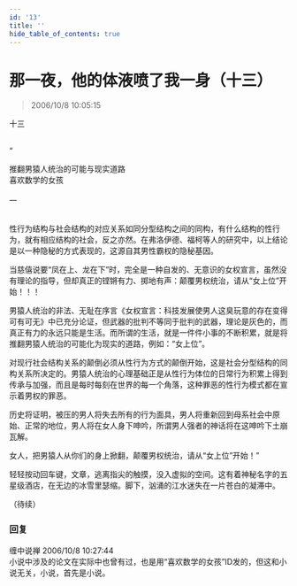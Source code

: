 ```yaml
---
id: '13'
title: ''
hide_table_of_contents: true
---
```


# 那一夜，他的体液喷了我一身（十三）

> 2006/10/8 10:05:15

<div style={{textAlign: 'center'}}>
十三
</div><br/>
 
“
<div style={{fontSize: 'x-large', fontWeight: '500'}}>
推翻男猿人统治的可能与现实道路
</div>
<div style={{fontSize: 'large', fontWeight: '500'}}>
喜欢数学的女孩
</div>
 
<br/>
一
<br/><br/>

性行为结构与社会结构的对应关系如同分型结构之间的同构，有什么结构的性行为，就有相应结构的社会，反之亦然。在弗洛伊德、福柯等人的研究中，以上结论是以一种隐秘的方式表现的，这源自其男性霸权的隐秘基因。

当慈僖说要“凤在上、龙在下”时，完全是一种自发的、无意识的女权宣言，虽然没有理论的指导，但却真正的铿锵有力、掷地有声：颠覆男权统治，请从“女上位”开始！！！

男猿人统治的非法、无耻在序言《女权宣言：科技发展使男人这臭玩意的存在变得可有可无》中已充分论证，但武器的批判不等同于批判的武器，理论是灰色的，而真正有力的永远只能是生活。而所谓的生活，就是一件件小事的不断积累，就是将推翻男猿人统治的可能化为现实的道路，例如：“女上位”。

对现行社会结构关系的颠倒必须从性行为方式的颠倒开始，这是社会分型结构的同构关系所决定的。男猿人统治的心理基础正是从性行为体位的日常行为积累上得到传承与加强，而且是每时每刻在世界的每一个角落，这种罪恶的性行为模式都在宣示着男权的罪恶。

历史将证明，被压的男人将失去所有的行为面具，男人将重新回到母系社会中原始、正常的地位，男人将在女人身下呻吟，所谓男人强者的神话将在这呻吟下土崩瓦解。

女人，把男猿人从你们的身上掀翻，颠覆男权统治，请从“女上位”开始！”
 
轻轻按动回车键，文章，逃离指尖的触摸，没入虚拟的空间。这有着神秘名字的五星级酒店，在无边的冰雪里瑟缩。脚下，汹涌的江水迷失在一片苍白的凝滞中。
 
（待续）

### 回复

<div class='blog-comment'>
<span class='blog-comment-chan'>缠中说禅</span> 2006/10/8 10:27:44<br/>
小说中涉及的论文在实际中也曾有过，也是用“喜欢数学的女孩”ID发的，但这和小说无关，小说，首先是小说。
</div>